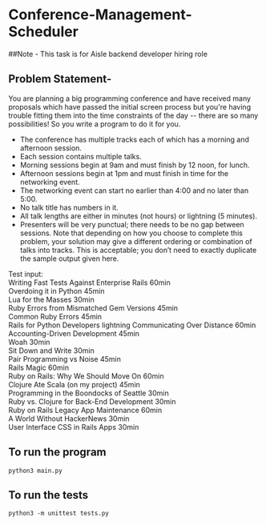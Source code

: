# Conference-Management-Scheduler 

##Note - This task is for Aisle backend developer hiring role

## Problem Statement-
You are planning a big programming conference and have received many proposals
which have passed the initial screen process but you're having trouble fitting them
into the time constraints of the day -- there are so many possibilities! So you write
a program to do it for you.

- The conference has multiple tracks each of which has a morning and afternoon
session.
- Each session contains multiple talks.
- Morning sessions begin at 9am and must finish by 12 noon, for lunch.
- Afternoon sessions begin at 1pm and must finish in time for the networking
event.
- The networking event can start no earlier than 4:00 and no later than 5:00.
- No talk title has numbers in it.
- All talk lengths are either in minutes (not hours) or lightning (5 minutes).
- Presenters will be very punctual; there needs to be no gap between sessions.
Note that depending on how you choose to complete this problem, your solution
may give a different ordering or combination of talks into tracks. This is acceptable;
you don’t need to exactly duplicate the sample output given here.


Test input: <br>
Writing Fast Tests Against Enterprise Rails 60min <br>
Overdoing it in Python 45min <br>
Lua for the Masses 30min <br>
Ruby Errors from Mismatched Gem Versions 45min <br>
Common Ruby Errors 45min <br>
Rails for Python Developers lightning Communicating Over Distance 60min <br>
Accounting-Driven Development 45min <br>
Woah 30min <br>
Sit Down and Write 30min <br>
Pair Programming vs Noise 45min <br>
Rails Magic 60min <br>
Ruby on Rails: Why We Should Move On 60min <br>
Clojure Ate Scala (on my project) 45min <br>
Programming in the Boondocks of Seattle 30min <br>
Ruby vs. Clojure for Back-End Development 30min <br>
Ruby on Rails Legacy App Maintenance 60min <br>
A World Without HackerNews 30min <br>
User Interface CSS in Rails Apps 30min <br>


## To run the program
`python3 main.py`

## To run the tests
`python3 -m unittest tests.py `